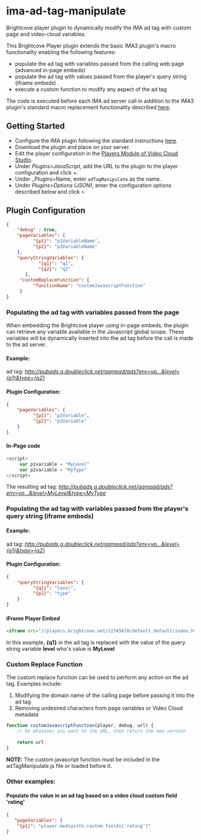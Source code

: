 # ima-ad-tag-manipulate
Brightcove player plugin to dynamically modify the IMA ad tag with custom page and video-cloud variables.


This Brightcove Player plugin extends the basic IMA3 plugin's macro functionality enabling the following features:

- populate the ad tag with variables passed from the calling web page (advanced in-page embeds)
- populate the ad tag with values passed from the player's query string (iframe embeds)
- execute a custom function to modify any aspect of the ad tag

The code is executed before each IMA ad server call in addition to the IMA3 plugin's standard macro replacement functionality described [here](http://docs.brightcove.com/en/video-cloud/brightcove-player/guides/ima-plugin.html#adMacros).

## Getting Started
* Configure the IMA plugin following the standard instructions [here](http://docs.brightcove.com/en/video-cloud/brightcove-player/guides/ima-plugin.html).
* Download the plugin and place on your server.
* Edit the player configuration in the [Players Module of Video Cloud Studio](https://studio.brightcove.com/products/videocloud/players).
* Under _Plugins>JavaScript_, add the URL to the plugin to the player configuration and click +.
* Under _Plugins>Name, enter `adTagManipulate` as the name. 
* Under _Plugins>Options (JSON)_, enter the configuration options described below and click `+`.


## Plugin Configuration
```json
{
    "debug" : true,
    "pageVariables": {
	      "{p1}": "p1VariableName",
	      "{p2}": "p2VariableName"
    },
    "queryStringVariables": {
		    "{q1}": "q1",
		    "{q2}": "q2"
	   },
     "customReplaceFunction": {
	      "functionName": "customJavascriptFunction"
     }
}
```

### Populating the ad tag with variables passed from the page

When embedding the Brightcove player using in-page embeds, the plugin can retrieve any variable available in the Javascript global scope. These variables will be dynamically inserted into the ad tag before the call is made to the ad server.

#### Example:
ad tag: _http://pubads.g.doubleclick.net/gampad/ads?env=vp...&level={p1}&type={p2}_

#### Plugin Configuration:
```json
{
    "pageVariables": {
	      "{p1}": "p1Variable",
	      "{p2}": "p2Variable"
    }
}
```

#### In-Page code
```javascript
<script>
     var p1variable = "MyLevel"
     var p2variable = "MyType"
</script>
```
The resulting ad tag: _http://pubads.g.doubleclick.net/gampad/ads?env=vp...&level=MyLevel&type=MyType_

### Populating the ad tag with variables passed from the player's query string (iframe embeds)

#### Example:
ad tag: _http://pubads.g.doubleclick.net/gampad/ads?env=vp...&level={q1}&type={q2}_

#### Plugin Configuration:
```json
{
    "queryStringVariables": {
	      "{q1}": "level",
	      "{p2}": "type"
    }
}
```
#### iFrame Player Embed
```html
<iframe src="//players.brightcove.net/12345678/default_default/index.html?level=MyLevel&type=MyType"></iframe>
```

In this example, __{q1}__ in the ad tag is replaced with the value of the query string variable __level__ who's value is __MyLevel__

### Custom Replace Function

The custom replace function can be used to perform any action on the ad tag. Examples include:
1. Modifying the domain name of the calling page before passing it into the ad tag
2. Removing undesired characters from page variables or Video Cloud metadata

```javascript
function customJavascriptFunction(player, debug, url) {
	// Do whatever you want to the URL, then return the new version
	
	return url
}
```

**NOTE:** The custom javascript function must be included in the adTagManipulate.js file or loaded before it.

### Other examples: 

#### Populate the value in an ad tag based on a video cloud custom field 'rating'

```json
{
   "pageVariables": {
   	"{p1}": "player.mediainfo.custom_fields['rating']"
}
```


